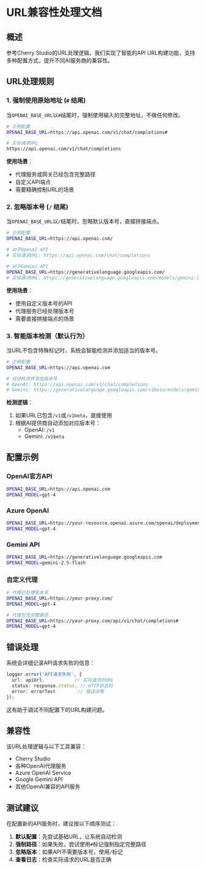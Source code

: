 # URL兼容性处理文档

## 概述

参考Cherry Studio的URL处理逻辑，我们实现了智能的API URL构建功能，支持多种配置方式，提升不同AI服务商的兼容性。

## URL处理规则

### 1. 强制使用原始地址 (`#` 结尾)

当`OPENAI_BASE_URL`以`#`结尾时，强制使用输入的完整地址，不做任何修改。

```bash
# 示例配置
OPENAI_BASE_URL=https://api.openai.com/v1/chat/completions#

# 实际请求URL
https://api.openai.com/v1/chat/completions
```

**使用场景**：
- 代理服务或网关已经包含完整路径
- 自定义API端点
- 需要精确控制URL的场景

### 2. 忽略版本号 (`/` 结尾)

当`OPENAI_BASE_URL`以`/`结尾时，忽略默认版本号，直接拼接端点。

```bash
# 示例配置
OPENAI_BASE_URL=https://api.openai.com/

# 对于OpenAI API
# 实际请求URL: https://api.openai.com/chat/completions

# 对于Gemini API  
OPENAI_BASE_URL=https://generativelanguage.googleapis.com/
# 实际请求URL: https://generativelanguage.googleapis.com/models/gemini-2.5-flash:generateContent
```

**使用场景**：
- 使用自定义版本号的API
- 代理服务已经处理版本号
- 需要直接拼接端点的场景

### 3. 智能版本检测（默认行为）

当URL不包含特殊标记时，系统会智能检测并添加适当的版本号。

```bash
# 示例配置
OPENAI_BASE_URL=https://api.openai.com

# 自动检测并添加版本号
# OpenAI: https://api.openai.com/v1/chat/completions
# Gemini: https://generativelanguage.googleapis.com/v1beta/models/gemini-2.5-flash:generateContent
```

**检测逻辑**：
1. 如果URL已包含`/v1`或`/v1beta`，直接使用
2. 根据AI提供商自动添加对应版本号：
   - OpenAI: `/v1`
   - Gemini: `/v1beta`

## 配置示例

### OpenAI官方API
```bash
OPENAI_BASE_URL=https://api.openai.com
OPENAI_MODEL=gpt-4
```

### Azure OpenAI
```bash
OPENAI_BASE_URL=https://your-resource.openai.azure.com/openai/deployments/your-deployment/chat/completions?api-version=2024-02-15-preview#
OPENAI_MODEL=gpt-4
```

### Gemini API
```bash
OPENAI_BASE_URL=https://generativelanguage.googleapis.com
OPENAI_MODEL=gemini-2.5-flash
```

### 自定义代理
```bash
# 代理已处理版本号
OPENAI_BASE_URL=https://your-proxy.com/
OPENAI_MODEL=gpt-4

# 代理包含完整路径
OPENAI_BASE_URL=https://your-proxy.com/api/v1/chat/completions#
OPENAI_MODEL=gpt-4
```

## 错误处理

系统会详细记录API请求失败的信息：

```typescript
logger.error('API请求失败', {
  url: apiUrl,           // 实际请求的URL
  status: response.status, // HTTP状态码
  error: errorText        // 错误详情
});
```

这有助于调试不同配置下的URL构建问题。

## 兼容性

该URL处理逻辑与以下工具兼容：
- Cherry Studio
- 各种OpenAI代理服务
- Azure OpenAI Service
- Google Gemini API
- 其他OpenAI兼容的API服务

## 测试建议

在配置新的API服务时，建议按以下顺序测试：

1. **默认配置**：先尝试基础URL，让系统自动检测
2. **强制路径**：如果失败，尝试使用`#`标记强制指定完整路径
3. **忽略版本**：如果API不需要版本号，使用`/`标记
4. **查看日志**：检查实际请求的URL是否正确 